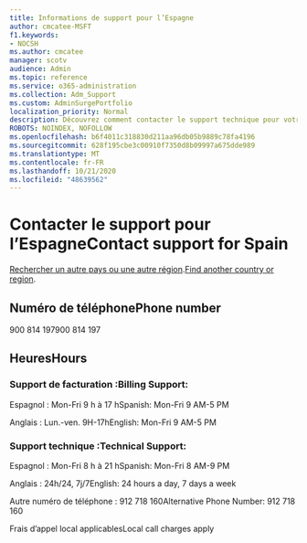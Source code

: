 ```yaml
---
title: Informations de support pour l’Espagne
author: cmcatee-MSFT
f1.keywords:
- NOCSH
ms.author: cmcatee
manager: scotv
audience: Admin
ms.topic: reference
ms.service: o365-administration
ms.collection: Adm_Support
ms.custom: AdminSurgePortfolio
localization_priority: Normal
description: Découvrez comment contacter le support technique pour votre pays ou région.
ROBOTS: NOINDEX, NOFOLLOW
ms.openlocfilehash: b6f4011c318830d211aa96db05b9889c78fa4196
ms.sourcegitcommit: 628f195cbe3c00910f7350d8b09997a675dde989
ms.translationtype: MT
ms.contentlocale: fr-FR
ms.lasthandoff: 10/21/2020
ms.locfileid: "48639562"
---
```

# <a name="contact-support-for-spain"></a><span data-ttu-id="6db11-103">Contacter le support pour l’Espagne</span><span class="sxs-lookup"><span data-stu-id="6db11-103">Contact support for Spain</span></span>

<span data-ttu-id="6db11-104">[Rechercher un autre pays ou une autre région](../contact-support-for-business-products.md).</span><span class="sxs-lookup"><span data-stu-id="6db11-104">[Find another country or region](../contact-support-for-business-products.md).</span></span>

## <a name="phone-number"></a><span data-ttu-id="6db11-105">Numéro de téléphone</span><span class="sxs-lookup"><span data-stu-id="6db11-105">Phone number</span></span>
<span data-ttu-id="6db11-106">900 814 197</span><span class="sxs-lookup"><span data-stu-id="6db11-106">900 814 197</span></span>

## <a name="hours"></a><span data-ttu-id="6db11-107">Heures</span><span class="sxs-lookup"><span data-stu-id="6db11-107">Hours</span></span>
### <a name="billing-support"></a><span data-ttu-id="6db11-108">Support de facturation :</span><span class="sxs-lookup"><span data-stu-id="6db11-108">Billing Support:</span></span>

<span data-ttu-id="6db11-109">Espagnol : Mon-Fri 9 h à 17 h</span><span class="sxs-lookup"><span data-stu-id="6db11-109">Spanish: Mon-Fri 9 AM-5 PM</span></span>

<span data-ttu-id="6db11-110">Anglais : Lun.-ven. 9H-17h</span><span class="sxs-lookup"><span data-stu-id="6db11-110">English: Mon-Fri 9 AM-5 PM</span></span>

### <a name="technical-support"></a><span data-ttu-id="6db11-111">Support technique :</span><span class="sxs-lookup"><span data-stu-id="6db11-111">Technical Support:</span></span>

<span data-ttu-id="6db11-112">Espagnol : Mon-Fri 8 h à 21 h</span><span class="sxs-lookup"><span data-stu-id="6db11-112">Spanish: Mon-Fri 8 AM-9 PM</span></span>

<span data-ttu-id="6db11-113">Anglais : 24h/24, 7j/7</span><span class="sxs-lookup"><span data-stu-id="6db11-113">English: 24 hours a day, 7 days a week</span></span>

<span data-ttu-id="6db11-114">Autre numéro de téléphone : 912 718 160</span><span class="sxs-lookup"><span data-stu-id="6db11-114">Alternative Phone Number: 912 718 160</span></span>

<span data-ttu-id="6db11-115">Frais d’appel local applicables</span><span class="sxs-lookup"><span data-stu-id="6db11-115">Local call charges apply</span></span>
